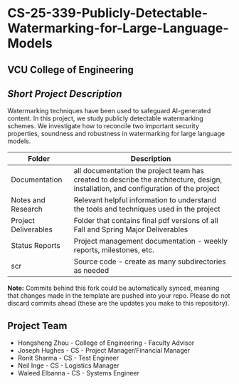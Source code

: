 # CS-25-339-Publicly-Detectable-Watermarking-for-Large-Language-Models
## VCU College of Engineering
## *Short Project Description*
Watermarking techniques have been used to safeguard AI-generated content. In this project, we study publicly detectable watermarking schemes. We investigate how to reconcile two important security properties, soundness and robustness in watermarking for large language models.

| Folder | Description |
|---|---|
| Documentation |  all documentation the project team has created to describe the architecture, design, installation, and configuration of the project |
| Notes and Research | Relevant helpful information to understand the tools and techniques used in the project |
| Project Deliverables | Folder that contains final pdf versions of all Fall and Spring Major Deliverables |
| Status Reports | Project management documentation - weekly reports, milestones, etc. |
| scr | Source code - create as many subdirectories as needed |

**Note:** Commits behind this fork could be automatically synced, meaning that changes made in the template are pushed into your repo. Please do not discard commits ahead (these are the updates you make to this repository).

## Project Team
- Hongsheng Zhou - College of Engineering - Faculty Advisor
- Joseph Hughes - CS - Project Manager/Financial Manager
- Ronit Sharma - CS - Test Engineer
- Neil Inge - CS - Logistics Manager
- Waleed Elbanna - CS - Systems Engineer
